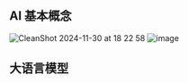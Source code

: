 ## AI 基本概念

![CleanShot 2024-11-30 at 18 22 58](https://github.com/user-attachments/assets/da43ea9d-a1ab-4787-8378-998e8d4f80d3)
![image](https://github.com/user-attachments/assets/e7209db8-575f-4a53-b9fb-3ac6ac71736b)


## 大语言模型

## 
